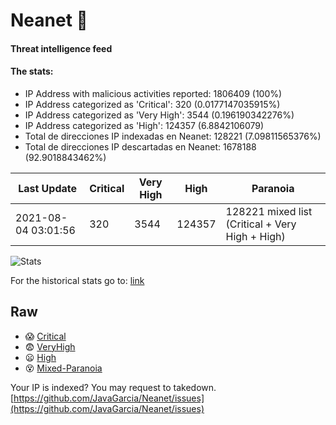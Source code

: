 # Neanet :hocho:
#### Threat intelligence feed
#### The stats:

- IP Address with malicious activities reported: 1806409 (100%)
- IP Address categorized as 'Critical':  320 (0.0177147035915%)
- IP Address categorized as 'Very High':  3544 (0.196190342276%)
- IP Address categorized as 'High':  124357 (6.8842106079)
- Total de direcciones IP indexadas en Neanet:  128221 (7.09811565376%)
- Total de direcciones IP descartadas en Neanet:  1678188 (92.9018843462%)

| Last Update | Critical | Very High | High | Paranoia |
| --- | --- | --- | --- | --- |
| 2021-08-04 03:01:56 | 320 | 3544 | 124357 | 128221 mixed list (Critical + Very High + High)|

![Stats](https://docs.google.com/spreadsheets/d/e/2PACX-1vSnaNMIXVabIpDJjufMlzH7poXnshF3mgd8Is1g9ytUEzVsP5my4Trn8f-xkoLLQ38xpL3HtmUexLo6/pubchart?oid=501124687&format=image)

For the historical stats go to: [link](/stats.csv)
## Raw
- :scream: [Critical](https://raw.githubusercontent.com/JavaGarcia/Neanet/master/blacklists/neanet_critical.txt)
- :fearful: [VeryHigh](https://raw.githubusercontent.com/JavaGarcia/Neanet/master/blacklists/neanet_veryHigh.txtt)
- :frowning: [High](https://raw.githubusercontent.com/JavaGarcia/Neanet/master/blacklists/neanet_high.txt)
- :dizzy_face: [Mixed-Paranoia](https://raw.githubusercontent.com/JavaGarcia/Neanet/master/blacklists/neanet_all.txt)


Your IP is indexed? You may request to takedown. [https://github.com/JavaGarcia/Neanet/issues](https://github.com/JavaGarcia/Neanet/issues)

















































































































































































































































































































































































































































































































































































































































































































































































































































































































































































































































































































































































































































































































































































































































































































































































































































































































































































































































































































































































































































































































































































































































































































































































































































































































































































































































































































































































































































































































































































































































































































































































































































































































































































































































































































































































































































































































































































































































































































































































































































































































































































































































































































































































































































































































































































































































































































































































































































































































































































































































































































































































































































































































































































































































































































































































































































































































































































































































































































































































































































































































































































































































































































































































































































































































































































































































































































































































































































































































































































































































































































































































































































































































































































































































































































































































































































































































































































































































































































































































































































































































































































